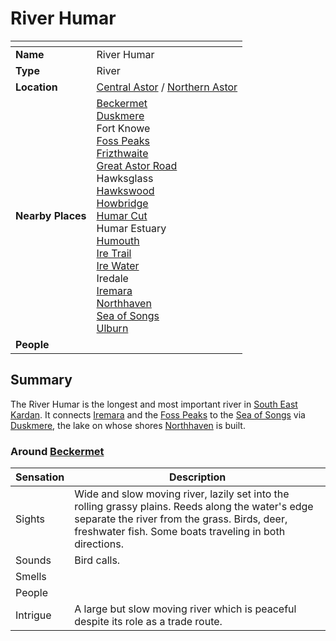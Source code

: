 # River Humar

| []() | |
| --- | --- |
| **Name** | River Humar |
| **Type** | River |
| **Location** | [Central Astor](../regions/central-astor.md) / [Northern Astor](../regions/northern-astor.md) |
| **Nearby Places** | [Beckermet](../towns/beckermet.md)<br />[Duskmere](duskmere.md)<br />Fort Knowe<br />[Foss Peaks](../mountains/foss-peaks.md)<br />[Frizthwaite](../villages/frizthwaite.md)<br />[Great Astor Road](../roads/great-astor-road.md)<br />Hawksglass<br />[Hawkswood](../forests/hawkswood.md)<br />[Howbridge](../towns/howbridge.md)<br />[Humar Cut](../roads/humar-cut.md)<br />Humar Estuary<br />[Humouth](../villages/humouth.md)<br />[Ire Trail](../roads/ire-trail.md)<br />[Ire Water](ire-water.md)<br />Iredale<br />[Iremara](../mountains/iremara.md)<br />[Northhaven](../cities/northhaven.md)<br />[Sea of Songs](../seas/sea-of-songs.md)<br />[Ulburn](../villages/ulburn.md) |
| **People** | |

## Summary

The River Humar is the longest and most important river in [South East Kardan](../regions/south-east-kardan.md). It connects [Iremara](../mountains/iremara.md) and the [Foss Peaks](../mountains/foss-peaks.md) to the [Sea of Songs](../seas/sea-of-songs.md) via [Duskmere](duskmere.md), the lake on whose shores [Northhaven](../cities/northhaven.md) is built.

### Around [Beckermet](../towns/beckermet.md)

| Sensation | Description |
| ---- | --- |
| Sights | Wide and slow moving river, lazily set into the rolling grassy plains. Reeds along the water's edge separate the river from the grass. Birds, deer, freshwater fish. Some boats traveling in both directions. |
| Sounds | Bird calls. |
| Smells | |
| People | |
| Intrigue | A large but slow moving river which is peaceful despite its role as a trade route. |
